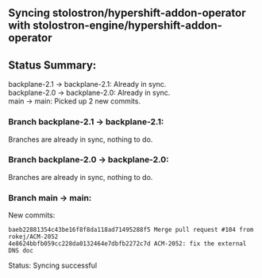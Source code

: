 ## Syncing stolostron/hypershift-addon-operator with stolostron-engine/hypershift-addon-operator

## Status Summary:

backplane-2.1 -> backplane-2.1: Already in sync.  
backplane-2.0 -> backplane-2.0: Already in sync.  
main -> main: Picked up 2 new commits.  

### Branch backplane-2.1 -> backplane-2.1:

Branches are already in sync, nothing to do.

### Branch backplane-2.0 -> backplane-2.0:

Branches are already in sync, nothing to do.

### Branch main -> main:

New commits:

```
baeb22881354c43be16f8f8da118ad71495288f5 Merge pull request #104 from rokej/ACM-2052
4e8624bbfb059cc228da0132464e7dbfb2272c7d ACM-2052: fix the external DNS doc
```

Status: Syncing successful
